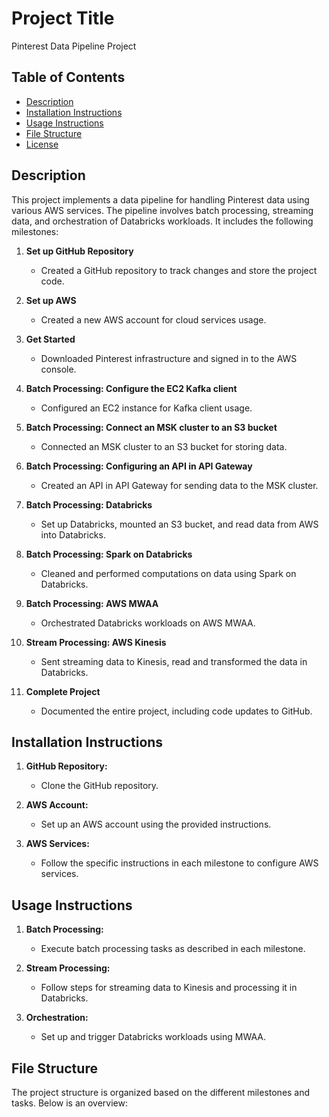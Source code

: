 # Project Title

Pinterest Data Pipeline Project

## Table of Contents
- [Description](#description)
- [Installation Instructions](#installation-instructions)
- [Usage Instructions](#usage-instructions)
- [File Structure](#file-structure)
- [License](#license)

## Description

This project implements a data pipeline for handling Pinterest data using various AWS services. The pipeline involves batch processing, streaming data, and orchestration of Databricks workloads. It includes the following milestones:

1. **Set up GitHub Repository**
   - Created a GitHub repository to track changes and store the project code.

2. **Set up AWS**
   - Created a new AWS account for cloud services usage.

3. **Get Started**
   - Downloaded Pinterest infrastructure and signed in to the AWS console.

4. **Batch Processing: Configure the EC2 Kafka client**
   - Configured an EC2 instance for Kafka client usage.

5. **Batch Processing: Connect an MSK cluster to an S3 bucket**
   - Connected an MSK cluster to an S3 bucket for storing data.

6. **Batch Processing: Configuring an API in API Gateway**
   - Created an API in API Gateway for sending data to the MSK cluster.

7. **Batch Processing: Databricks**
   - Set up Databricks, mounted an S3 bucket, and read data from AWS into Databricks.

8. **Batch Processing: Spark on Databricks**
   - Cleaned and performed computations on data using Spark on Databricks.

9. **Batch Processing: AWS MWAA**
   - Orchestrated Databricks workloads on AWS MWAA.

10. **Stream Processing: AWS Kinesis**
    - Sent streaming data to Kinesis, read and transformed the data in Databricks.

11. **Complete Project**
    - Documented the entire project, including code updates to GitHub.

## Installation Instructions

1. **GitHub Repository:**
   - Clone the GitHub repository.

2. **AWS Account:**
   - Set up an AWS account using the provided instructions.

3. **AWS Services:**
   - Follow the specific instructions in each milestone to configure AWS services.

## Usage Instructions

1. **Batch Processing:**
   - Execute batch processing tasks as described in each milestone.

2. **Stream Processing:**
   - Follow steps for streaming data to Kinesis and processing it in Databricks.

3. **Orchestration:**
   - Set up and trigger Databricks workloads using MWAA.

## File Structure

The project structure is organized based on the different milestones and tasks. Below is an overview:

